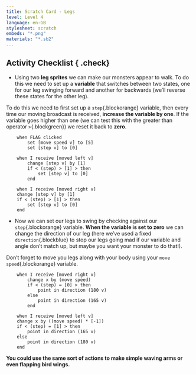 ```yaml
---
title: Scratch Card - Legs
level: Level 4
language: en-GB
stylesheet: scratch
embeds: "*.png"
materials: "*.sb2"
...
```


## Activity Checklist { .check}

+ Using two **leg sprites** we can make our monsters appear to walk. To do this we need to set up a **variable** that switches between two states, one for our leg swinging forward and another for backwards (we’ll reverse these states for the other leg).

To do this we need to first set up a `step`{.blockorange} variable, then every time our moving broadcast is received, **increase the variable by one**. If the variable goes higher than one (we can test this with the greater than operator `>`{.blockgreen}) we reset it back to **zero**.

```blocks
	when FLAG clicked
		set [move speed v] to [5]
		set [step v] to [0]

	when I receive [moved left v]
		change [step v] by [1]
		if < (step) > [1] > then
			set [step v] to [0]
		end

	when I receive [moved right v]
	change [step v] by [1]
	if < (step) > [1] > then
		set [step v] to [0]
	end
```
+ Now we can set our legs to swing by checking against our `step`{.blockorange} variable. **When the variable is set to zero** we can change the direction of our leg (here we’ve used a fixed `direction`{.blockblue} to stop our legs going mad if our variable and angle don’t match up, but maybe you want your monster to do that!).

Don’t forget to move you legs along with your body using your `move speed`{.blockorange} variable.

```blocks
	when I receive [moved right v]
		change x by (move speed)
		if < (step) = [0] > then
			point in direction (180 v)
		else
			point in direction (165 v)
		end

	when I receive [moved left v]
	change x by ((move speed) * [-1])
	if < (step) = [1] > then
		point in direction (165 v)
	else
		point in direction (180 v)
	end
```

**You could use the same sort of actions to make simple waving arms or even flapping bird wings.**
